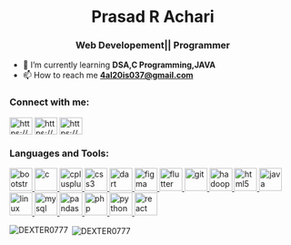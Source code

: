 <h1 align="center">Prasad R Achari</h1>
<h3 align="center">Web Developement|| Programmer</h3>

- 🌱 I’m currently learning **DSA,C Programming,JAVA**
- 📫 How to reach me **[4al20is037@gmail.com](mailto:4al20is037@gmail.com)**

<h3 align="left">Connect with me:</h3>
<p align="left"><a href="https://www.linkedin.com/in/prasad-achari-29b064235/" target="blank"><img align="center" src="[https://raw.githubusercontent.com/rahuldkjain/github-profile-readme-generator/master/src/images/icons/Social/linked-in-alt.svg](https://raw.githubusercontent.com/rahuldkjain/github-profile-readme-generator/master/src/images/icons/Social/linked-in-alt.svg)" alt="https://www.linkedin.com/in/prasad-achari-29b064235/" height="30" width="40" /></a>
<a href="https://www.facebook.com/prasad.achari.948" target="blank"><img align="center" src="[https://raw.githubusercontent.com/rahuldkjain/github-profile-readme-generator/master/src/images/icons/Social/facebook.svg](https://raw.githubusercontent.com/rahuldkjain/github-profile-readme-generator/master/src/images/icons/Social/facebook.svg)" alt="https://www.facebook.com/prasad.achari.948" height="30" width="40" /></a>
<a href="https://www.codechef.com/users/prasad7770" target="blank"><img align="center" src="[https://cdn.jsdelivr.net/npm/simple-icons@3.1.0/icons/codechef.svg](https://cdn.jsdelivr.net/npm/simple-icons@3.1.0/icons/codechef.svg)" alt="https://www.codechef.com/users/prasad7770" height="30" width="40" /></a>
</p> <h3 align="left">Languages and Tools:</h3>
<p align="left"><a href="[https://getbootstrap.com](https://getbootstrap.com/)" target="_blank" rel="noreferrer"> <img src="[https://raw.githubusercontent.com/devicons/devicon/master/icons/bootstrap/bootstrap-plain-wordmark.svg](https://raw.githubusercontent.com/devicons/devicon/master/icons/bootstrap/bootstrap-plain-wordmark.svg)" alt="bootstrap" width="40" height="40"/> </a> <a href="[https://www.cprogramming.com/](https://www.cprogramming.com/)" target="_blank" rel="noreferrer"> <img src="[https://raw.githubusercontent.com/devicons/devicon/master/icons/c/c-original.svg](https://raw.githubusercontent.com/devicons/devicon/master/icons/c/c-original.svg)" alt="c" width="40" height="40"/> </a><a href="[https://www.w3schools.com/cpp/](https://www.w3schools.com/cpp/)" target="_blank" rel="noreferrer"> <img src="[https://raw.githubusercontent.com/devicons/devicon/master/icons/cplusplus/cplusplus-original.svg](https://raw.githubusercontent.com/devicons/devicon/master/icons/cplusplus/cplusplus-original.svg)" alt="cplusplus" width="40" height="40"/> </a> <a href="[https://www.w3schools.com/css/](https://www.w3schools.com/css/)" target="_blank" rel="noreferrer"> <img src="[https://raw.githubusercontent.com/devicons/devicon/master/icons/css3/css3-original-wordmark.svg](https://raw.githubusercontent.com/devicons/devicon/master/icons/css3/css3-original-wordmark.svg)" alt="css3" width="40" height="40"/> </a><a href="[https://dart.dev](https://dart.dev/)" target="_blank" rel="noreferrer"> <img src="[https://www.vectorlogo.zone/logos/dartlang/dartlang-icon.svg](https://www.vectorlogo.zone/logos/dartlang/dartlang-icon.svg)" alt="dart" width="40" height="40"/> </a><a href="[https://www.figma.com/](https://www.figma.com/)" target="_blank" rel="noreferrer"> <img src="[https://www.vectorlogo.zone/logos/figma/figma-icon.svg](https://www.vectorlogo.zone/logos/figma/figma-icon.svg)" alt="figma" width="40" height="40"/> </a><a href="[https://flutter.dev](https://flutter.dev/)" target="_blank" rel="noreferrer"> <img src="[https://www.vectorlogo.zone/logos/flutterio/flutterio-icon.svg](https://www.vectorlogo.zone/logos/flutterio/flutterio-icon.svg)" alt="flutter" width="40" height="40"/> </a><a href="[https://git-scm.com/](https://git-scm.com/)" target="_blank" rel="noreferrer"> <img src="[https://www.vectorlogo.zone/logos/git-scm/git-scm-icon.svg](https://www.vectorlogo.zone/logos/git-scm/git-scm-icon.svg)" alt="git" width="40" height="40"/> </a><a href="[https://hadoop.apache.org/](https://hadoop.apache.org/)" target="_blank" rel="noreferrer"> <img src="[https://www.vectorlogo.zone/logos/apache_hadoop/apache_hadoop-icon.svg](https://www.vectorlogo.zone/logos/apache_hadoop/apache_hadoop-icon.svg)" alt="hadoop" width="40" height="40"/> </a><a href="[https://www.w3.org/html/](https://www.w3.org/html/)" target="_blank" rel="noreferrer"> <img src="[https://raw.githubusercontent.com/devicons/devicon/master/icons/html5/html5-original-wordmark.svg](https://raw.githubusercontent.com/devicons/devicon/master/icons/html5/html5-original-wordmark.svg)" alt="html5" width="40" height="40"/> </a><a href="[https://www.java.com](https://www.java.com/)" target="_blank" rel="noreferrer"> <img src="[https://raw.githubusercontent.com/devicons/devicon/master/icons/java/java-original.svg](https://raw.githubusercontent.com/devicons/devicon/master/icons/java/java-original.svg)" alt="java" width="40" height="40"/> </a><a href="[https://www.linux.org/](https://www.linux.org/)" target="_blank" rel="noreferrer"> <img src="[https://raw.githubusercontent.com/devicons/devicon/master/icons/linux/linux-original.svg](https://raw.githubusercontent.com/devicons/devicon/master/icons/linux/linux-original.svg)" alt="linux" width="40" height="40"/> </a><a href="[https://www.mysql.com/](https://www.mysql.com/)" target="_blank" rel="noreferrer"> <img src="[https://raw.githubusercontent.com/devicons/devicon/master/icons/mysql/mysql-original-wordmark.svg](https://raw.githubusercontent.com/devicons/devicon/master/icons/mysql/mysql-original-wordmark.svg)" alt="mysql" width="40" height="40"/> </a><a href="[https://pandas.pydata.org/](https://pandas.pydata.org/)" target="_blank" rel="noreferrer"> <img src="[https://raw.githubusercontent.com/devicons/devicon/2ae2a900d2f041da66e950e4d48052658d850630/icons/pandas/pandas-original.svg](https://raw.githubusercontent.com/devicons/devicon/2ae2a900d2f041da66e950e4d48052658d850630/icons/pandas/pandas-original.svg)" alt="pandas" width="40" height="40"/> </a><a href="[https://www.php.net](https://www.php.net/)" target="_blank" rel="noreferrer"> <img src="[https://raw.githubusercontent.com/devicons/devicon/master/icons/php/php-original.svg](https://raw.githubusercontent.com/devicons/devicon/master/icons/php/php-original.svg)" alt="php" width="40" height="40"/> </a> <a href="[https://www.python.org](https://www.python.org/)" target="_blank" rel="noreferrer"> <img src="[https://raw.githubusercontent.com/devicons/devicon/master/icons/python/python-original.svg](https://raw.githubusercontent.com/devicons/devicon/master/icons/python/python-original.svg)" alt="python" width="40" height="40"/> </a><a href="[https://reactjs.org/](https://reactjs.org/)" target="_blank" rel="noreferrer"> <img src="[https://raw.githubusercontent.com/devicons/devicon/master/icons/react/react-original-wordmark.svg](https://raw.githubusercontent.com/devicons/devicon/master/icons/react/react-original-wordmark.svg)" alt="react" width="40" height="40"/> </a>
</p>

<p><img align="left" src="[https://github-readme-stats.vercel.app/api/top-langs?username=DEXTER0777&show_icons=true&locale=en&layout=compact](https://github-readme-stats.vercel.app/api/top-langs?username=DEXTER0777&show_icons=true&locale=en&layout=compact)" alt="DEXTER0777" /></p>

<p> <img align="center" src="[https://github-readme-stats.vercel.app/api?username=DEXTER0777&show_icons=true&locale=en](https://github-readme-stats.vercel.app/api?username=DEXTER0777&show_icons=true&locale=en)" alt="DEXTER0777" /></p>
